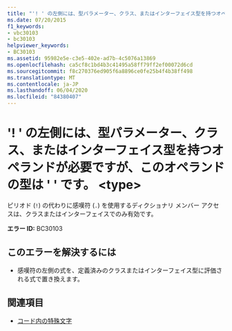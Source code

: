 ```yaml
---
title: "'! ' の左側には、型パラメーター、クラス、またはインターフェイス型を持つオペランドが必要ですが、このオペランドの型は ' ' です。 <type>"
ms.date: 07/20/2015
f1_keywords:
- vbc30103
- bc30103
helpviewer_keywords:
- BC30103
ms.assetid: 95982e5e-c3e5-402e-ad7b-4c5076a13869
ms.openlocfilehash: ca5cf8c1bd4b3c41495a58ff79ff2ef00072d6cd
ms.sourcegitcommit: f8c270376ed905f6a8896ce0fe25b4f4b38ff498
ms.translationtype: MT
ms.contentlocale: ja-JP
ms.lasthandoff: 06/04/2020
ms.locfileid: "84380407"
---
```

# <a name="-requires-its-left-operand-to-have-a-type-parameter-class-or-interface-type-but-this-operand-has-the-type-type"></a>'! ' の左側には、型パラメーター、クラス、またはインターフェイス型を持つオペランドが必要ですが、このオペランドの型は ' ' です。 \<type>
ピリオド (`!`) の代わりに感嘆符 (`.`) を使用するディクショナリ メンバー アクセスは、クラスまたはインターフェイスでのみ有効です。  
  
 **エラー ID:** BC30103  
  
## <a name="to-correct-this-error"></a>このエラーを解決するには  
  
- 感嘆符の左側の式を、定義済みのクラスまたはインターフェイス型に評価される式で置き換えます。  
  
## <a name="see-also"></a>関連項目

- [コード内の特殊文字](../programming-guide/program-structure/special-characters-in-code.md)
